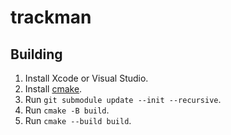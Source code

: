 # trackman

## Building

1. Install Xcode or Visual Studio.
2. Install [cmake](https://cmake.org/).
3. Run `git submodule update --init --recursive`.
4. Run `cmake -B build`.
5. Run `cmake --build build`.
